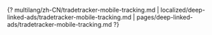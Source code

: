 {? multilang/zh-CN/tradetracker-mobile-tracking.md | localized/deep-linked-ads/tradetracker-mobile-tracking.md | pages/deep-linked-ads/tradetracker-mobile-tracking.md ?}
